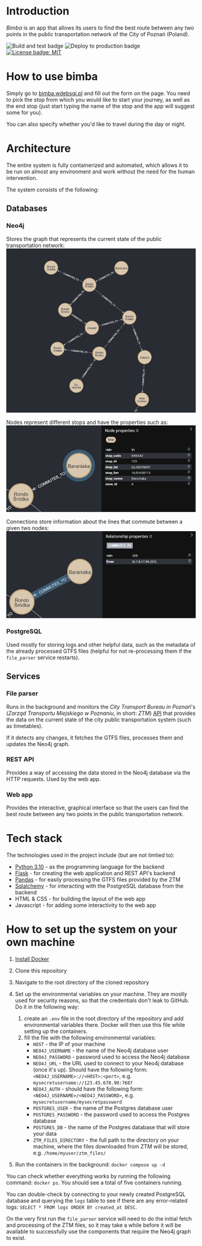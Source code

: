 # Introduction

*Bimba* is an app that allows its users to find the best route between any two points in the public transportation network of the City of Poznań (Poland).

![Build and test badge](https://github.com/wdebsqi/bimba/actions/workflows/build_test_on_pr.yml/badge.svg)
![Deploy to production badge](https://github.com/wdebsqi/bimba/actions/workflows/deploy.yml/badge.svg)
[![License badge: MIT](https://img.shields.io/badge/License-MIT-yellow.svg)](https://opensource.org/licenses/MIT)


# How to use bimba

Simply go to [bimba.wdebsqi.pl](http://bimba.wdebsqi.pl/) and fill out the form on the page. You need to pick the stop from which you would like to start your journey, as well as the end stop (just start typing the name of the stop and the app will suggest some for you). 

You can also specify whether you'd like to travel during the day or night.


# Architecture

The entire system is fully containerized and automated, which allows it to be run on almost any environment and work without the need for the human intervention.

The system consists of the following:

## Databases

### Neo4j

Stores the graph that represents the current state of the public transportation network:
![Network graph preview](/docs/network_graph_preview.jpg)

Nodes represent different stops and have the properties such as:
![Network graph node preview](/docs/network_graph_node_preview.jpg)

Connections store information about the lines that commute between a given two nodes:
![Network graph relationship preview](/docs/network_graph_relationship_preview.jpg)

### PostgreSQL

Used mostly for storing logs and other helpful data, such as the metadata of the already processed GTFS files (helpful for not re-processing them if the `file_parser` service restarts).

## Services

### File parser
Runs in the background and monitors the *City Transport Bureau in Poznań*'s (*Zarząd Transportu Miejskiego w Poznaniu*, in short: *ZTM*) [API](https://www.ztm.poznan.pl/pl/dla-deweloperow/index) that provides the data on the current state of the city public transportation system (such as timetables).

If it detects any changes, it fetches the GTFS files, processes them and updates the Neo4j graph.

### REST API
Provides a way of accessing the data stored in the Neo4j database via the HTTP requests. Used by the web app.

### Web app
Provides the interactive, graphical interface so that the users can find the best route between any two points in the public transportation network.

# Tech stack
The technologies used in the project include (but are not limtied to):
- [Python 3.10](https://www.python.org/) - as the programming language for the backend
- [Flask](https://flask.palletsprojects.com/) - for creating the web application and REST API's backend
- [Pandas](https://pandas.pydata.org/) - for easily processing the GTFS files provided by the ZTM
- [Sqlalchemy](https://www.sqlalchemy.org/) - for interacting with the PostgreSQL database from the backend
- HTML & CSS - for building the layout of the web app
- Javascript - for adding some interactivity to the web app


# How to set up the system on your own machine
1. [Install Docker](https://docs.docker.com/engine/install/)
1. Clone this repository
3. Navigate to the root directory of the cloned repository
4. Set up the environmental variables on your machine. They are mostly used for security reasons, so that the credentials don't leak to GitHub. Do it in the following way:

    1. create an `.env` file in the root directory of the repository and add environmental variables there. Docker will then use this file while setting up the containers.
    2. fill the file with the following environmental variables:
        - `HOST` - the IP of your machine
        - `NEO4J_USERNAME` - the name of the Neo4j database user
        - `NEO4J_PASSWORD` - password used to access the Neo4j database
        - `NEO4J_URL` - the URL used to connect to your Neo4j database (once it's up). Should have the following form: `<NEO4J_USERNAME>://<HOST>:<port>`, e.g. `mysecretusername://123.45.678.90:7687`
        - `NEO4J_AUTH` - should have the following form: `<NEO4J_USERNAME>/<NEO4J_PASSWORD>`, e.g. `mysecretusername/mysecretpassword`
        - `POSTGRES_USER` - the name of the Postgres database user
        - `POSTGRES_PASSWORD` - the password used to access the Postgres database
        - `POSTGRES_DB` - the name of the Postgres database that will store your data
        - `ZTM_FILES_DIRECTORY` - the full path to the directory on your machine, where the files downloaded from ZTM will be stored, e.g. `/home/myuser/ztm_files/`
5. Run the containers in the background: `docker compose up -d`

You can check whether everything works by running the following command: `docker ps`. You should see a total of five containers running.

You can double-check by connecting to your newly created PostgreSQL database and querying the `logs` table to see if there are any error-related logs: `SELECT * FROM logs ORDER BY created_at DESC`.

On the very first run the `file_parser` service will need to do the initial fetch and processing of the ZTM files, so it may take a while before it will be available to successfully use the components that require the Neo4j graph to exist.